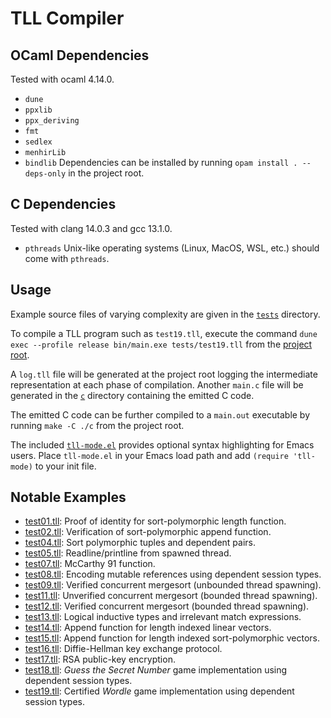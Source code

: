 # TLL Compiler

## OCaml Dependencies
Tested with ocaml 4.14.0.
- `dune`
- `ppxlib`
- `ppx_deriving`
- `fmt`
- `sedlex`
- `menhirLib`
- `bindlib`
Dependencies can be installed by running `opam install . --deps-only` in the project root.

## C Dependencies 
Tested with clang 14.0.3 and gcc 13.1.0.
- `pthreads`
Unix-like operating systems (Linux, MacOS, WSL, etc.) should come with `pthreads`.

## Usage
Example source files of varying complexity are given in the [`tests`](./compiler/tests) directory. 

To compile a TLL program such as `test19.tll`, execute the command 
`dune exec --profile release bin/main.exe tests/test19.tll` from the [project root](./compiler).

A `log.tll` file will be generated at the project root logging the intermediate representation 
at each phase of compilation. Another `main.c` file will be generated in the [`c`](./compiler/c) 
directory containing the emitted C code. 

The emitted C code can be further compiled to a `main.out` executable by running `make -C ./c` 
from the project root.

The included [`tll-mode.el`](./tll-mode.el) provides optional syntax highlighting for Emacs users. 
Place `tll-mode.el` in your Emacs load path and add `(require 'tll-mode)` to your init file.

## Notable Examples
- [test01.tll](./compiler/tests/test01.tll): Proof of identity for sort-polymorphic length function.
- [test02.tll](./compiler/tests/test02.tll): Verification of sort-polymorphic append function.
- [test04.tll](./compiler/tests/test04.tll): Sort polymorphic tuples and dependent pairs.
- [test05.tll](./compiler/tests/test05.tll): Readline/printline from spawned thread.
- [test07.tll](./compiler/tests/test07.tll): McCarthy 91 function.
- [test08.tll](./compiler/tests/test08.tll): Encoding mutable references using dependent session types.
- [test09.tll](./compiler/tests/test09.tll): Verified concurrent mergesort (unbounded thread spawning).
- [test11.tll](./compiler/tests/test11.tll): Unverified concurrent mergesort (bounded thread spawning).
- [test12.tll](./compiler/tests/test12.tll): Verified concurrent mergesort (bounded thread spawning).
- [test13.tll](./compiler/tests/test13.tll): Logical inductive types and irrelevant match expressions.
- [test14.tll](./compiler/tests/test14.tll): Append function for length indexed linear vectors.
- [test15.tll](./compiler/tests/test15.tll): Append function for length indexed sort-polymorphic vectors.
- [test16.tll](./compiler/tests/test16.tll): Diffie-Hellman key exchange protocol.
- [test17.tll](./compiler/tests/test17.tll): RSA public-key encryption.
- [test18.tll](./compiler/tests/test18.tll): *Guess the Secret Number* game implementation using dependent session types.
- [test19.tll](./compiler/tests/test19.tll): Certified *Wordle* game implementation using dependent session types.
